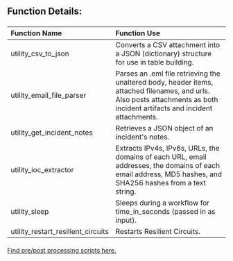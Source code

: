 ## Function Details:

###
| **Function Name** | **Function Use** |
| :------------- |:-------------|
| utility_csv_to_json | Converts a CSV attachment into a JSON (dictionary) structure for use in table building. |
| utility_email_file_parser | Parses an .eml file retrieving the unaltered body, header items, attached filenames, and urls. Also posts attachments as both incident artifacts and incident attachments. |
| utility_get_incident_notes | Retrieves a JSON object of an incident's notes. |
| utility_ioc_extractor | Extracts IPv4s, IPv6s, URLs, the domains of each URL, email addresses, the domains of each email address, MD5 hashes, and SHA256 hashes from a text string. |
| utility_sleep | Sleeps during a workflow for time_in_seconds (passed in as input). |
| utility_restart_resilient_circuits | Restarts Resilient Circuits. |


####
[Find pre/post processing scripts here.](../../blob/master/workflow%20processor%20scripts)
